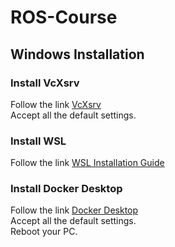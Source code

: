 # ROS-Course
## Windows Installation

### Install VcXsrv
Follow the link [VcXsrv](https://sourceforge.net/projects/vcxsrv/)  
Accept all the default settings.

### Install WSL 
Follow the link [WSL Installation Guide](https://learn.microsoft.com/en-us/windows/wsl/install)

### Install Docker Desktop
Follow the link [Docker Desktop](https://www.docker.com/products/docker-desktop/)  
Accept all the default settings.  
Reboot your PC.
